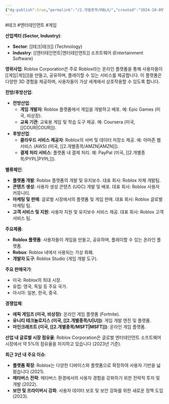 ```yaml
---
{"dg-publish":true,"permalink":"/2.개별종목/RBLX/","created":"2024-10-09T08:20:09.689+09:00","updated":"2025-06-03T20:06:00.878+09:00"}
---
```


#테크 #엔터테인먼트 #게임 

**산업섹터 (Sector, Industry)**:

- **Sector**: [[테크\|테크]] (Technology)
- **Industry**: [[엔터테인먼트\|엔터테인먼트]] 소프트웨어 (Entertainment Software)

**영위사업**: Roblox Corporation은 주로 Roblox라는 온라인 플랫폼을 통해 사용자들이 [[게임\|게임]]을 만들고, 공유하며, 플레이할 수 있는 서비스를 제공합니다. 이 플랫폼은 다양한 3D 경험을 제공하며, 사용자들이 가상 세계에서 상호작용할 수 있도록 합니다.

**전방/후방산업**:

- **전방산업**:
    - **게임 개발자**: Roblox 플랫폼에서 게임을 개발하고 배포. 예: Epic Games (미국, 비상장).
    - **교육 기관**: 교육용 게임 및 학습 도구 제공. 예: Coursera (미국, [[COUR\|COUR]]).
- **후방산업**:
    - **클라우드 서비스 제공자**: Roblox의 서버 및 데이터 저장소 제공. 예: 아마존 웹 서비스 (AWS) (미국, [[2.개별종목/AMZN\|AMZN]]).
    - **결제 처리 서비스**: 플랫폼 내 결제 처리. 예: PayPal (미국, [[2.개별종목/PYPL\|PYPL]]).

**밸류체인**:

- **플랫폼 개발**: Roblox 플랫폼의 개발 및 유지보수. 대표 회사: Roblox 자체 개발팀.
- **콘텐츠 생성**: 사용자 생성 콘텐츠 (UGC) 개발 및 배포. 대표 회사: Roblox 사용자 커뮤니티.
- **마케팅 및 판매**: 글로벌 시장에서의 플랫폼 및 게임 판매. 대표 회사: Roblox 글로벌 마케팅 팀.
- **고객 서비스 및 지원**: 사용자 지원 및 유지보수 서비스 제공. 대표 회사: Roblox 고객 서비스 팀.

**주요제품**:

- **Roblox 플랫폼**: 사용자들이 게임을 만들고, 공유하며, 플레이할 수 있는 온라인 플랫폼.
- **Robux**: Roblox 내에서 사용되는 가상 화폐.
- **개발자 도구**: Roblox Studio (게임 개발 도구).

**주요 판매국가**:

- 미국: Roblox의 최대 시장.
- 유럽: 영국, 독일 등 주요 국가.
- 아시아: 일본, 한국, 중국.

**경쟁업체**:

- **에픽 게임즈 (미국, 비상장)**: 온라인 게임 플랫폼 (Fortnite).
- **유니티 테크놀로지스 (미국, [[2.개별종목/U\|U]])**: 게임 개발 엔진 및 플랫폼.
- **마인크래프트 (미국, [[2.개별종목/MSFT\|MSFT]])**: 온라인 게임 플랫폼.

**산업 내 글로벌 시장 점유율**: Roblox Corporation은 글로벌 엔터테인먼트 소프트웨어 시장에서 약 5%의 점유율을 차지하고 있습니다 (2023년 기준).

**최근 3년 내 주요 이슈**:

- **플랫폼 확장**: Roblox는 다양한 디바이스와 플랫폼으로 확장하여 사용자 기반을 넓혔습니다 (2021).
- **메타버스 전략**: 메타버스 환경에서의 사용자 경험을 강화하기 위한 전략적 투자 및 개발 (2022).
- **보안 및 프라이버시 강화**: 사용자 데이터 보호 및 보안 강화를 위한 새로운 정책 도입 (2023).